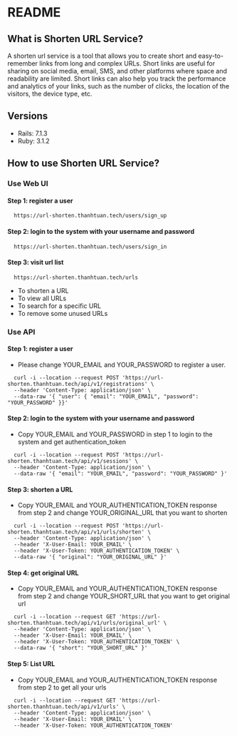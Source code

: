 # README

## What is Shorten URL Service?
A shorten url service is a tool that allows you to create short and easy-to-remember links from long and complex URLs. Short links are useful for sharing on social media, email, SMS, and other platforms where space and readability are limited. Short links can also help you track the performance and analytics of your links, such as the number of clicks, the location of the visitors, the device type, etc.

## Versions
- Rails: 7.1.3
- Ruby: 3.1.2

## How to use Shorten URL Service?
### Use Web UI
#### Step 1: register a user
```command
  https://url-shorten.thanhtuan.tech/users/sign_up
```

#### Step 2: login to the system with your username and password
```command
  https://url-shorten.thanhtuan.tech/users/sign_in
```

#### Step 3: visit url list
```command
  https://url-shorten.thanhtuan.tech/urls
```
- To shorten a URL
- To view all URLs
- To search for a specific URL
- To remove some unused URLs

### Use API
#### Step 1: register a user
- Please change YOUR_EMAIL and YOUR_PASSWORD to register a user.

```command
  curl -i --location --request POST 'https://url-shorten.thanhtuan.tech/api/v1/registrations' \
  --header 'Content-Type: application/json' \
  --data-raw '{ "user": { "email": "YOUR_EMAIL", "password": "YOUR_PASSWORD" }}'
```

#### Step 2: login to the system with your username and password
- Copy YOUR_EMAIL and YOUR_PASSWORD in step 1 to login to the system and get authentication_token

```command
  curl -i --location --request POST 'https://url-shorten.thanhtuan.tech/api/v1/sessions' \
  --header 'Content-Type: application/json' \
  --data-raw '{ "email": "YOUR_EMAIL", "password": "YOUR_PASSWORD" }'
```

#### Step 3: shorten a URL
- Copy YOUR_EMAIL and YOUR_AUTHENTICATION_TOKEN response from step 2 and change YOUR_ORIGINAL_URL that you want to shorten

```command
  curl -i --location --request POST 'https://url-shorten.thanhtuan.tech/api/v1/urls/shorten' \
  --header 'Content-Type: application/json' \
  --header 'X-User-Email: YOUR_EMAIL' \
  --header 'X-User-Token: YOUR_AUTHENTICATION_TOKEN' \
  --data-raw '{ "original": "YOUR_ORIGINAL_URL" }'
```

#### Step 4: get original URL
- Copy YOUR_EMAIL and YOUR_AUTHENTICATION_TOKEN response from step 2 and change YOUR_SHORT_URL that you want to get original url

```command
  curl -i --location --request GET 'https://url-shorten.thanhtuan.tech/api/v1/urls/original_url' \
  --header 'Content-Type: application/json' \
  --header 'X-User-Email: YOUR_EMAIL' \
  --header 'X-User-Token: YOUR_AUTHENTICATION_TOKEN' \
  --data-raw '{ "short": "YOUR_SHORT_URL" }'
```

#### Step 5: List URL
- Copy YOUR_EMAIL and YOUR_AUTHENTICATION_TOKEN response from step 2 to get all your urls

```command
  curl -i --location --request GET 'https://url-shorten.thanhtuan.tech/api/v1/urls' \
  --header 'Content-Type: application/json' \
  --header 'X-User-Email: YOUR_EMAIL' \
  --header 'X-User-Token: YOUR_AUTHENTICATION_TOKEN'
```